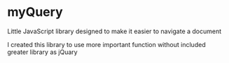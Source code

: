 myQuery
=======

Little JavaScript library designed to make it easier to navigate a document

I created this library to use more important function without included greater library as jQuary
